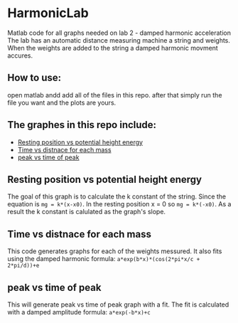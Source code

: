 # HarmonicLab
Matlab code for all graphs needed on lab 2 - damped harmonic acceleration
The lab has an automatic distance measuring machine a string and weights. 
When the weights are added to the string a damped harmonic movment accures. 

## How to use:

open matlab andd add all of the files in this repo. 
after that simply run the file you want and the plots are yours.  

## The graphes in this repo include:

* [ Resting position vs potential height energy](#-Resting-position-vs-potential-height-energy)
* [ Time vs distnace for each mass](#Time-vs-distnace-for-each-mass)
* [ peak vs time of peak](peak-vs-time-of-peak)

## Resting position vs potential height energy

The goal of this graph is to calculate the k constant of the string. 
Since the equation is  ```mg = k*(x-x0)```.
In the resting position x = 0 so  ```mg = k*(-x0)```.
As a result the k constant is calulated as the graph's slope.

##  Time vs distnace for each mass

This code generates graphs for each of the weights messured. 
It also fits using the damped harmonic formula:
```a*exp(b*x)*(cos(2*pi*x/c + 2*pi/d))+e```

## peak vs time of peak

This will generate peak vs time of peak graph with a fit.
The fit is calculated with a damped amplitude formula:
```a*exp(-b*x)+c```

